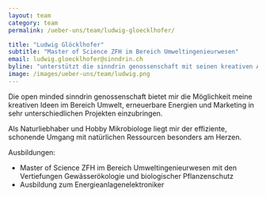 ```yaml
---
layout: team
category: team
permalink: /ueber-uns/team/ludwig-gloecklhofer/

title: "Ludwig Glöcklhofer"
subtitle: "Master of Science ZFH im Bereich Umweltingenieurwesen"
email: ludwig.gloecklhofer@sinndrin.ch
byline: "unterstützt die sinndrin genossenschaft mit seinen kreativen Ansätzen im Bereich Naturschutzmanagement und Marketing. Als Naturliebhaber liegt dem Hobby Mikrobiologen der effiziente, schonende Umgang mit natürlichen Ressourcen besonders am Herzen."
image: /images/ueber-uns/team/ludwig.png
---
```

Die open minded sinndrin genossenschaft bietet mir die Möglichkeit meine kreativen Ideen im Bereich Umwelt, erneuerbare Energien und Marketing in sehr unterschiedlichen Projekten einzubringen.

Als Naturliebhaber und Hobby Mikrobiologe liegt mir der effiziente, schonende Umgang mit natürlichen Ressourcen besonders am Herzen.

Ausbildungen:

- Master of Science ZFH im Bereich Umweltingenieurwesen mit den Vertiefungen Gewässerökologie und biologischer Pflanzenschutz
- Ausbildung zum Energieanlagenelektroniker